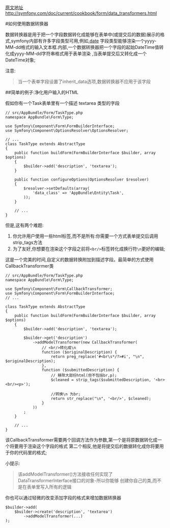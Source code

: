 [原文地址](http://symfony.com/doc/current/cookbook/form/data_transformers.html) http://symfony.com/doc/current/cookbook/form/data_transformers.html

#如何使用数据转换器

数据转换器是用于把一个字段数据转化成能够在表单中(或提交后的数据)展示的格式,symfony内部有许多字段类型可用,例如,[date](http://symfony.com/doc/current/reference/forms/types/date.html)
字段类型能够渲染一个yyyy-MM-dd格式的输入文本框.内部,一个数据转换器把一个字段的起始DateTime值转化成yyyy-MM-dd字符串格式用于表单渲染
,当表单提交后又转化成一个DateTime对象;

注意:
>当一个表单字段设置了inherit_data选项,数据转换器不应用于该字段

##简单的例子:净化用户输入的HTML

假如你有一个Task表单里有一个描述 textarea 类型的字段

    // src/AppBundle/Form/TaskType.php
    namespace AppBundle\Form\Type;

    use Symfony\Component\Form\FormBuilderInterface;
    use Symfony\Component\OptionsResolver\OptionsResolver;

    // ...
    class TaskType extends AbstractType
    {
        public function buildForm(FormBuilderInterface $builder, array $options)
        {
            $builder->add('description', 'textarea');
        }

        public function configureOptions(OptionsResolver $resolver)
        {
            $resolver->setDefaults(array(
                'data_class' => 'AppBundle\Entity\Task',
            ));
        }

        // ...
    }

但是,这有两个难题:

1. 你允许用户使用一些html标签,而不是所有:你需要一个方式表单提交后调用strip_tags方法
2. 为了友好,你想要在渲染这个字段之前将`<br/>`标签转化成换行符`\n`更好的编辑;

这是一个完美的时间,自定义的数据转换附加到描述字段。最简单的方式使用CallbackTransformer类

    // src/AppBundle/Form/TaskType.php
    namespace AppBundle\Form\Type;

    use Symfony\Component\Form\CallbackTransformer;
    use Symfony\Component\Form\FormBuilderInterface;
    // ...

    class TaskType extends AbstractType
    {
        public function buildForm(FormBuilderInterface $builder, array $options)
        {
            $builder->add('description', 'textarea');

            $builder->get('description')
                ->addModelTransformer(new CallbackTransformer(
                    // <br/>转化成\n
                    function ($originalDescription) {
                        return preg_replace('#<br\s*/?>#i', "\n", $originalDescription);
                    },
                    function ($submittedDescription) {
                        // 移除大部份html(但不包括br,p);
                        $cleaned = strip_tags($submittedDescription, '<br><br/><p>');

                        //转换\n 为br;
                        return str_replace("\n", '<br/>', $cleaned);
                    }
                ))
            ;
        }

        // ...
    }

该CallbackTransformer需要两个回调方法作为参数,第一个是将原数据转化成一个将要用于渲染这个字段的格式
第二个相反,他是将提交后的数据转化成你将要用于你的代码里的格式;

小提示:
>该addModelTransformer()方法接收任何实现了DataTransformerInterface接口的对象-所以你能够
创建你自己的类,而不是在表单里写入所有的逻辑

你也可以通过轻微的改变添加字段的格式来增加数据转换器

    $builder->add(
        $builder->create('description', 'textarea')
            ->addModelTransformer(...)
    );


